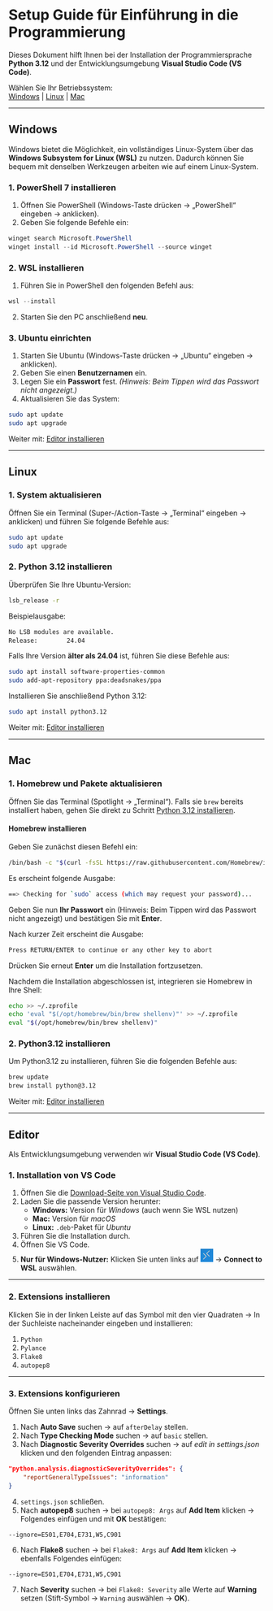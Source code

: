 # Setup Guide für **Einführung in die Programmierung**

Dieses Dokument hilft Ihnen bei der Installation der Programmiersprache **Python 3.12** und der Entwicklungsumgebung **Visual Studio Code (VS Code)**.

Wählen Sie Ihr Betriebssystem:  
[Windows](#windows) | [Linux](#linux) | [Mac](#mac)

---

## Windows

Windows bietet die Möglichkeit, ein vollständiges Linux-System über das **Windows Subsystem for Linux (WSL)** zu nutzen. Dadurch können Sie bequem mit denselben Werkzeugen arbeiten wie auf einem Linux-System.

### 1. PowerShell 7 installieren

1. Öffnen Sie PowerShell (Windows-Taste drücken → „PowerShell“ eingeben → anklicken).  
2. Geben Sie folgende Befehle ein:

```PowerShell
winget search Microsoft.PowerShell
winget install --id Microsoft.PowerShell --source winget
```

### 2. WSL installieren

1. Führen Sie in PowerShell den folgenden Befehl aus:

```PowerShell
wsl --install
```

2. Starten Sie den PC anschließend **neu**.

### 3. Ubuntu einrichten

1. Starten Sie Ubuntu (Windows-Taste drücken → „Ubuntu“ eingeben → anklicken).  
2. Geben Sie einen **Benutzernamen** ein.  
3. Legen Sie ein **Passwort** fest. *(Hinweis: Beim Tippen wird das Passwort nicht angezeigt.)*  
4. Aktualisieren Sie das System:

```bash
sudo apt update
sudo apt upgrade
```

Weiter mit: [Editor installieren](#editor)

---

## Linux

### 1. System aktualisieren

Öffnen Sie ein Terminal (Super-/Action-Taste → „Terminal“ eingeben → anklicken) und führen Sie folgende Befehle aus:

```bash
sudo apt update
sudo apt upgrade
```

### 2. Python 3.12 installieren

Überprüfen Sie Ihre Ubuntu-Version:

```bash
lsb_release -r
```

Beispielausgabe:

```bash
No LSB modules are available.
Release:        24.04
```

Falls Ihre Version **älter als 24.04** ist, führen Sie diese Befehle aus:

```bash
sudo apt install software-properties-common
sudo add-apt-repository ppa:deadsnakes/ppa
```

Installieren Sie anschließend Python 3.12:

```bash
sudo apt install python3.12
```

Weiter mit: [Editor installieren](#editor)

---

## Mac

### 1. Homebrew und Pakete aktualisieren

Öffnen Sie das Terminal (Spotlight → „Terminal“).
Falls sie `brew` bereits installiert haben, gehen Sie direkt zu Schritt [Python 3.12 installieren](#2-python312-installieren).

#### Homebrew installieren

Geben Sie zunächst diesen Befehl ein:

```bash
/bin/bash -c "$(curl -fsSL https://raw.githubusercontent.com/Homebrew/install/HEAD/install.sh)"
```

Es erscheint folgende Ausgabe:

```bash
==> Checking for `sudo` access (which may request your password)...
```

Geben Sie nun **Ihr Passwort** ein (Hinweis: Beim Tippen wird das Passwort nicht angezeigt) und bestätigen Sie mit **Enter**.

Nach kurzer Zeit erscheint die Ausgabe:

```bash
Press RETURN/ENTER to continue or any other key to abort
```

Drücken Sie erneut **Enter** um die Installation fortzusetzen.

Nachdem die Installation abgeschlossen ist, integrieren sie Homebrew in Ihre Shell:

```bash
echo >> ~/.zprofile
echo 'eval "$(/opt/homebrew/bin/brew shellenv)"' >> ~/.zprofile
eval "$(/opt/homebrew/bin/brew shellenv)"
```

### 2. Python3.12 installieren

Um Python3.12 zu installieren, führen Sie die folgenden Befehle aus:

```bash
brew update
brew install python@3.12
```

Weiter mit: [Editor installieren](#editor)

---

## Editor

Als Entwicklungsumgebung verwenden wir **Visual Studio Code (VS Code)**.

### 1. Installation von VS Code

1. Öffnen Sie die [Download-Seite von Visual Studio Code](https://code.visualstudio.com/Download).  
2. Laden Sie die passende Version herunter:  
   - **Windows:** Version für *Windows* (auch wenn Sie WSL nutzen)  
   - **Mac:** Version für *macOS*  
   - **Linux:** `.deb`-Paket für *Ubuntu*  
3. Führen Sie die Installation durch.  
4. Öffnen Sie VS Code.  
5. **Nur für Windows-Nutzer:** Klicken Sie unten links auf ![alt text](wsl-vsc.png) → **Connect to WSL** auswählen.

---

### 2. Extensions installieren

Klicken Sie in der linken Leiste auf das Symbol mit den vier Quadraten → In der Suchleiste nacheinander eingeben und installieren:

1. `Python`  
2. `Pylance`  
3. `Flake8`  
4. `autopep8`

---

### 3. Extensions konfigurieren

Öffnen Sie unten links das Zahnrad → **Settings**.

1. Nach **Auto Save** suchen → auf `afterDelay` stellen.  
2. Nach **Type Checking Mode** suchen → auf `basic` stellen.  
3. Nach **Diagnostic Severity Overrides** suchen → auf *edit in settings.json* klicken und den folgenden Eintrag anpassen:

```json
"python.analysis.diagnosticSeverityOverrides": {
    "reportGeneralTypeIssues": "information"
}
```

4. `settings.json` schließen.  
5. Nach **autopep8** suchen → bei `autopep8: Args` auf **Add Item** klicken → Folgendes einfügen und mit **OK** bestätigen:

```
--ignore=E501,E704,E731,W5,C901
```

6. Nach **Flake8** suchen → bei `Flake8: Args` auf **Add Item** klicken → ebenfalls Folgendes einfügen:

```
--ignore=E501,E704,E731,W5,C901
```

7. Nach **Severity** suchen → bei `Flake8: Severity` alle Werte auf **Warning** setzen (Stift-Symbol → `Warning` auswählen → **OK**).
